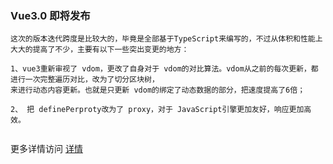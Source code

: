### Vue3.0 即将发布
```
这次的版本迭代跨度是比较大的，毕竟是全部基于TypeScript来编写的，不过从体积和性能上大大的提高了不少，主要有以下一些突出变更的地方：

1、vue3重新审视了 vdom，更改了自身对于 vdom的对比算法。vdom从之前的每次更新，都进行一次完整遍历对比，改为了切分区块树，
来进行动态内容更新。也就是只更新 vdom的绑定了动态数据的部分，把速度提高了6倍；

2、 把 definePerproty改为了 proxy，对于 JavaScript引擎更加友好，响应更加高效。


```
更多详情访问 [详情](http://www.imooc.com/article/253095?block_id=tuijian_wz)
